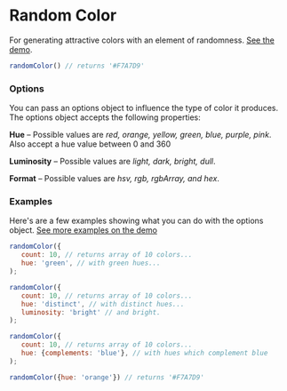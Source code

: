 # Random Color

For generating attractive colors with an element of randomness. [See the demo](https://rawgithub.com/davidmerfield/Random-Color/master/demo/index.html).

```javascript
randomColor() // returns '#F7A7D9'
```

### Options

You can pass an options object to influence the type of color it produces. The options object accepts the following properties:

**Hue** – Possible values are *red, orange, yellow, green, blue, purple, pink*. Also accept a hue value between 0 and 360

**Luminosity** – Possible values are *light, dark, bright, dull*.

**Format** – Possible values are *hsv, rgb, rgbArray, and hex*.
 
### Examples

Here's are a few examples showing what you can do with the options object. [See more examples on the demo](https://rawgithub.com/davidmerfield/Random-Color/master/demo/index.html)

```javascript
randomColor({
   count: 10, // returns array of 10 colors...
   hue: 'green', // with green hues...
);

randomColor({
   count: 10, // returns array of 10 colors...
   hue: 'distinct', // with distinct hues...
   luminosity: 'bright' // and bright.
);

randomColor({
   count: 10, // returns array of 10 colors...
   hue: {complements: 'blue'}, // with hues which complement blue
);

randomColor({hue: 'orange'}) // returns '#F7A7D9'
```

